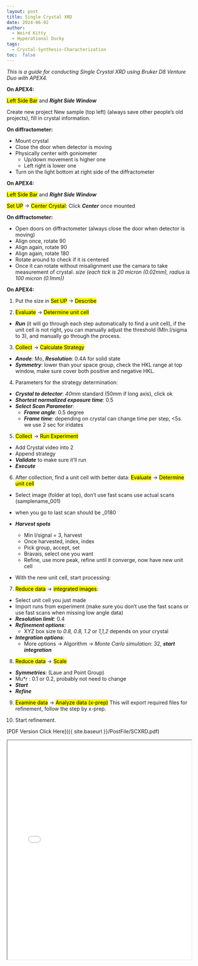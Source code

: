 ```yaml
---
layout: post
title: Single Crystal XRD
date: 2024-06-02
author: 
  - Weird Kitty
  - Hyperational Ducky  
tags: 
  - Crystal-Synthesis-Characterization
toc:  false
---
```


_This is a guide for conducting Single Crystal XRD using Bruker D8 Venture Duo with APEX4._


**On APEX4:**

<mark>Left Side Bar</mark> and **_Right Side Window_**

Create new project New sample (top left) (always save other people’s old projects), fill in crystal information.

**On diffractometer:**
- Mount crystal
- Close the door when detector is moving
- Physically center with goniometer
    - Up/down movement is higher one
    - Left right is lower one
- Turn on the light bottom at right side of the diffractometer

**On APEX4:**

<mark>Left Side Bar</mark> and **_Right Side Window_**

<mark>Set UP</mark> -> <mark>Center Crystal</mark>: Click **_Center_** once mounted

**On diffractometer:**
- Open doors on diffractometer (always close the door when detector is moving)
- Align once, rotate 90
- Align again, rotate 90
- Align again, rotate 180
- Rotate around to check if it is centered
- Once it can rotate without misalignment use the camara to take measurement of crystal. _size (each tick is 20 micron (0.02mm), radius is 100 micron (0.1mm))_

**On APEX4:**
1. Put the size in <mark>Set UP</mark> -> <mark>Describe</mark>

2. <mark>Evaluate</mark> -> <mark>Determine unit cell</mark>
- **_Run_** (it will go through each step automatically to find a unit cell), if the unit cell is not right, you can manually adjust the threshold (MIn.I/sigma to 3), and manually go through the process.
  
3. <mark>Collect</mark> -> <mark>Calculate Strategy</mark>
- **_Anode_**: Mo, **_Resolution_**: 0.4A for solid state
- **_Symmetry_**: lower than your space group, check the HKL range at top window, make sure cover both positive and negative HKL.
  
4. Parameters for the strategy determination:
- **_Crystal to detector_**: _40mm_ standard (50mm if long axis), click ok
- **_Shortest normalized exposure time_**: 0.5
- **_Select Scan Parameter_**:
  - **_Frame angle_**: 0.5 degree
  - **_Frame time_**: depending on crystal can change time per step, <5s. we use 2 sec for iridates
  
5. <mark>Collect</mark> -> <mark>Run Experiment</mark>
- Add Crystal video into 2
- Append strategy
- **_Validate_** to make sure it’ll run
- **_Execute_**

6. After collection, find a unit cell with better data: <mark>Evaluate</mark> -> <mark>Determine unit cell</mark>
- Select image (folder at top), don’t use fast scans use actual scans (samplename_001)
- when you go to last scan should be _0180
- **_Harvest spots_**
  - Min I/signal = 3, harvest
  - Once harvested, index, index
  - Pick group, accept, set
  - Bravais, select one you want
  - Refine, use more peak, refine until it converge, now have new unit cell

- With the new unit cell, start processing:

7. <mark>Reduce data</mark> -> <mark>integrated images</mark>:
- Select unit cell you just made
- Import runs from experiment (make sure you don’t use the fast scans or use fast scans when missing low angle data)
- **_Resolution limit_**: 0.4
- **_Refinement options_**:
    - XYZ box size to _0.8, 0.8, 1.2_ or _1,1,2_ depends on your crystal
- **_Integration options_**:
    - More options -> Algorithm -> _Monte Carlo simulation_: 32, **_start integration_**

8. <mark>Reduce data</mark> -> <mark>Scale</mark>
- **_Symmetries_**: (Laue and Point Group)
- Mu*r : 0.1 or 0.2, probably not need to change
- **_Start_**
- **_Refine_**

9. <mark>Examine data</mark> -> <mark>Analyze data (x-prep)</mark>
This will export required files for refinement, follow the step by x-prep.

10. Start refinement. 


[PDF Version Click Here]({{ site.baseurl }}/PostFile/SCXRD.pdf)

<iframe src="{{ site.baseurl }}/PostFile/SCXRD.pdf" width="100%" height="600px">
    This browser does not support PDFs. Please download the PDF to view it: 
    <a href="{{ site.baseurl }}/PostFile/SCXRD.pdf">Download PDF</a>.
</iframe>

